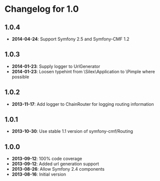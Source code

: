Changelog for 1.0
=========

1.0.4
------------

* **2014-04-24**: Support Symfony 2.5 and Symfony-CMF 1.2


1.0.3
------------

* **2014-01-23**: Supply logger to UrlGenerator
* **2014-01-23**: Loosen typehint from \Silex\Application to \Pimple where possible


1.0.2
------------

* **2013-11-17**: Add logger to ChainRouter for logging routing information


1.0.1
------------

* **2013-10-30**: Use stable 1.1 version of symfony-cmf/Routing


1.0.0
------------

* **2013-09-12**: 100% code coverage
* **2013-09-12**: Added url generation support
* **2013-08-26**: Allow Symfony 2.4 components
* **2013-08-16**: Initial version
